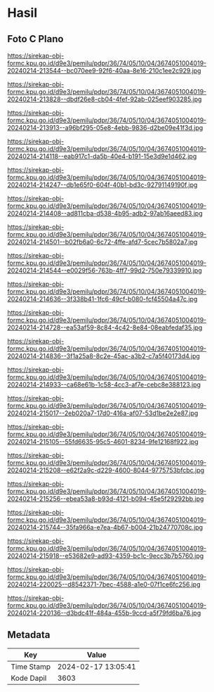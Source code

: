 # Hasil

## Foto C Plano

https://sirekap-obj-formc.kpu.go.id/d9e3/pemilu/pdpr/36/74/05/10/04/3674051004019-20240214-213544--bc070ee9-92f6-40aa-8e16-210c1ee2c929.jpg

https://sirekap-obj-formc.kpu.go.id/d9e3/pemilu/pdpr/36/74/05/10/04/3674051004019-20240214-213828--dbdf26e8-cb04-4fef-92ab-025eef903285.jpg

https://sirekap-obj-formc.kpu.go.id/d9e3/pemilu/pdpr/36/74/05/10/04/3674051004019-20240214-213913--a96bf295-05e8-4ebb-9836-d2be09e41f3d.jpg

https://sirekap-obj-formc.kpu.go.id/d9e3/pemilu/pdpr/36/74/05/10/04/3674051004019-20240214-214118--eab917c1-da5b-40e4-b191-15e3d9e1d462.jpg

https://sirekap-obj-formc.kpu.go.id/d9e3/pemilu/pdpr/36/74/05/10/04/3674051004019-20240214-214247--db1e65f0-604f-40b1-bd3c-92791149190f.jpg

https://sirekap-obj-formc.kpu.go.id/d9e3/pemilu/pdpr/36/74/05/10/04/3674051004019-20240214-214408--ad811cba-d538-4b95-adb2-97ab16aeed83.jpg

https://sirekap-obj-formc.kpu.go.id/d9e3/pemilu/pdpr/36/74/05/10/04/3674051004019-20240214-214501--b02fb6a0-6c72-4ffe-afd7-5cec7b5802a7.jpg

https://sirekap-obj-formc.kpu.go.id/d9e3/pemilu/pdpr/36/74/05/10/04/3674051004019-20240214-214544--e0029f56-763b-4ff7-99d2-750e79339910.jpg

https://sirekap-obj-formc.kpu.go.id/d9e3/pemilu/pdpr/36/74/05/10/04/3674051004019-20240214-214636--3f338b41-1fc6-49cf-b080-fcf45504a47c.jpg

https://sirekap-obj-formc.kpu.go.id/d9e3/pemilu/pdpr/36/74/05/10/04/3674051004019-20240214-214728--ea53af59-8c84-4c42-8e84-08eabfedaf35.jpg

https://sirekap-obj-formc.kpu.go.id/d9e3/pemilu/pdpr/36/74/05/10/04/3674051004019-20240214-214836--3f1a25a8-8c2e-45ac-a3b2-c7a5f40173d4.jpg

https://sirekap-obj-formc.kpu.go.id/d9e3/pemilu/pdpr/36/74/05/10/04/3674051004019-20240214-214933--ca68e61b-1c58-4cc3-af7e-cebc8e388123.jpg

https://sirekap-obj-formc.kpu.go.id/d9e3/pemilu/pdpr/36/74/05/10/04/3674051004019-20240214-215017--2eb020a7-17d0-416a-af07-53d1be2e2e87.jpg

https://sirekap-obj-formc.kpu.go.id/d9e3/pemilu/pdpr/36/74/05/10/04/3674051004019-20240214-215105--55fd6635-95c5-4601-8234-9fe12168f922.jpg

https://sirekap-obj-formc.kpu.go.id/d9e3/pemilu/pdpr/36/74/05/10/04/3674051004019-20240214-215208--e62f2a9c-d229-4600-8044-9775753bfcbc.jpg

https://sirekap-obj-formc.kpu.go.id/d9e3/pemilu/pdpr/36/74/05/10/04/3674051004019-20240214-215256--ebea53a8-b93d-4121-b094-45e5f29292bb.jpg

https://sirekap-obj-formc.kpu.go.id/d9e3/pemilu/pdpr/36/74/05/10/04/3674051004019-20240214-215744--35fa966a-e7ea-4b67-b004-21b24770708c.jpg

https://sirekap-obj-formc.kpu.go.id/d9e3/pemilu/pdpr/36/74/05/10/04/3674051004019-20240214-215918--e53682e9-ad93-4359-bc1c-9ecc3b7b5760.jpg

https://sirekap-obj-formc.kpu.go.id/d9e3/pemilu/pdpr/36/74/05/10/04/3674051004019-20240214-220025--d8542371-7bec-4588-a1e0-07f1ce6fc256.jpg

https://sirekap-obj-formc.kpu.go.id/d9e3/pemilu/pdpr/36/74/05/10/04/3674051004019-20240214-220136--d3bdc41f-484a-455b-9ccd-a5f79fd6ba76.jpg


## Metadata

| Key        | Value               |
| ---------- | ------------------- |
| Time Stamp | 2024-02-17 13:05:41 |
| Kode Dapil | 3603                |



